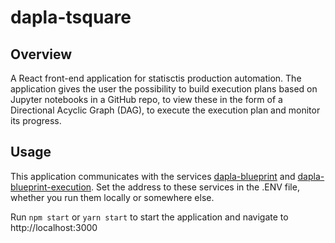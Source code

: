 # dapla-tsquare

## Overview
A React front-end application for statisctis production automation. The application gives the user 
the possibility to build execution plans based on Jupyter notebooks in a GitHub repo, to view these in 
the form of a Directional Acyclic Graph (DAG), to execute the execution plan and monitor its progress. 

## Usage
This application communicates with the services [dapla-blueprint](https://github.com/statisticsnorway/dapla-blueprint) 
and [dapla-blueprint-execution](https://github.com/statisticsnorway/dapla-blueprint-execution). Set the 
address to these services in the .ENV file, whether you run them locally or somewhere else.

Run `npm start` or `yarn start` to start the application and navigate to http://localhost:3000
